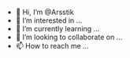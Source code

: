 - 👋 Hi, I’m @Arsstik
- 👀 I’m interested in ...
- 🌱 I’m currently learning ...
- 💞️ I’m looking to collaborate on ...
- 📫 How to reach me ...

<!---
Arsstik/Arsstik is a ✨ special ✨ repository because its `README.md` (this file) appears on your GitHub profile.
You can click the Preview link to take a look at your changes.
--->
